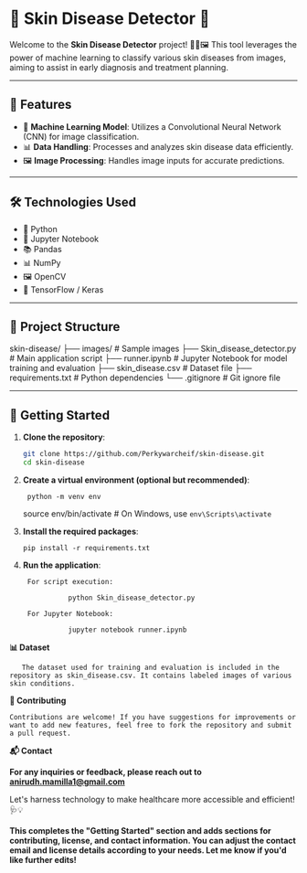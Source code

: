 # 🧴 Skin Disease Detector 🧬

Welcome to the **Skin Disease Detector** project! 🧑‍⚕️🖼️ This tool leverages the power of machine learning to classify various skin diseases from images, aiming to assist in early diagnosis and treatment planning.

---

## 🚀 Features

- 🧠 **Machine Learning Model**: Utilizes a Convolutional Neural Network (CNN) for image classification.
- 📊 **Data Handling**: Processes and analyzes skin disease data efficiently.
- 🖼️ **Image Processing**: Handles image inputs for accurate predictions.

---

## 🛠️ Technologies Used

- 🐍 Python
- 📓 Jupyter Notebook
- 📚 Pandas
- 📊 NumPy
- 🖼️ OpenCV
- 🧠 TensorFlow / Keras

---

## 📁 Project Structure

skin-disease/
├── images/ # Sample images
├── Skin_disease_detector.py # Main application script
├── runner.ipynb # Jupyter Notebook for model training and evaluation
├── skin_disease.csv # Dataset file
├── requirements.txt # Python dependencies
└── .gitignore # Git ignore file

---

## 🧪 Getting Started

1. **Clone the repository**:

   ```bash
   git clone https://github.com/Perkywarcheif/skin-disease.git
   cd skin-disease

2. **Create a virtual environment (optional but recommended)**:

		python -m venv env
    source env/bin/activate  # On Windows, use `env\Scripts\activate`

3.  **Install the required packages**:
     
        pip install -r requirements.txt

4.  **Run the application**:

         For script execution:

		           python Skin_disease_detector.py

         For Jupyter Notebook:

		           jupyter notebook runner.ipynb

 **📊 Dataset**
       
       The dataset used for training and evaluation is included in the repository as skin_disease.csv. It contains labeled images of various skin conditions.

 **🤝 Contributing**
        
	Contributions are welcome! If you have suggestions for improvements or want to add new features, feel free to fork the repository and submit a pull request.

**📬 Contact**

   **For any inquiries or feedback, please reach out to anirudh.mamilla1@gmail.com**

Let's harness technology to make healthcare more accessible and efficient! 🩺💡


**This completes the "Getting Started" section and adds sections for contributing, license, and contact information. You can adjust the **contact email** and **license** details according to your needs. Let me know if you'd like further edits!**








	 

	 



